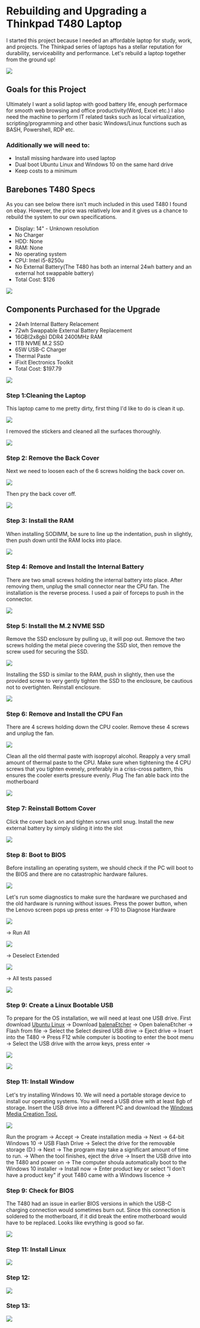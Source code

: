 <h1>Rebuilding and Upgrading a Thinkpad T480 Laptop</h1>
<p>
I started this project because I needed an affordable laptop for study, work, and projects. The Thinkpad series of laptops has a stellar reputation for durability, serviceability and performance. Let's rebuild a laptop together from the ground up!
</p>
<img src=https://i.imgur.com/WD57YW3.jpg/>

<h2>Goals for this Project</h2>
<p>
Ultimately I want a solid laptop with good battery life, enough performace for smooth web browsing and office productivity(Word, Excel etc.) I also need the machine to perform IT related tasks such as local virtualization, scripting/programming and other basic Windows/Linux functions such as BASH, Powershell, RDP etc.
</p>
<h3>Additionally we will need to:</h3>

  - Install missing hardware into used laptop
  - Dual boot Ubuntu Linux and Windows 10 on the same hard drive
  - Keep costs to a minimum

<h2>Barebones T480 Specs</h2>
<p>
As you can see below there isn't much included in this used T480 I found on ebay. However, the price was relatively low and it gives us a chance to rebuild the system to our own specifications.
</p>

  - Display: 14" - Unknown resolution
  - No Charger
  - HDD: None
  - RAM: None
  - No operating system
  - CPU: Intel i5-8250u
  - No External Battery(The T480 has both an internal 24wh battery and an external hot swappable battery)
  - Total Cost: $126

<img src=https://i.imgur.com/TSbkNdI.png/>

<h2>Components Purchased for the Upgrade </h2>

  - 24wh Internal Battery Relacement
  - 72wh Swappable External Battery Replacement
  - 16GB(2x8gb) DDR4 2400MHz RAM
  - 1TB NVME M.2 SSD
  - 65W USB-C Charger
  - Thermal Paste
  - iFixit Electronics Toolkit
  - Total Cost: $197.79

<img src=https://i.imgur.com/iBZW1kK.jpg/>

<h3>Step 1:Cleaning the Laptop</h3>
<p>
This laptop came to me pretty dirty, first thing I'd like to do is clean it up.
</p>
<img src=https://i.imgur.com/ONIocXC.jpg/>
<p>
I removed the stickers and cleaned all the surfaces thoroughly.
</p>
<img src=https://i.imgur.com/ENZsQRT.jpg/>

<h3>Step 2: Remove the Back Cover</h3>
<p>
Next we need to loosen each of the 6 screws holding the back cover on.
</p>
<img src=https://i.imgur.com/juzStXS.jpg/>
<p>
Then pry the back cover off.
</p>
<img src=https://i.imgur.com/3rrZBP7.jpg/>

<h3>Step 3: Install the RAM</h3>
<p>
When installing SODIMM, be sure to line up the indentation, push in slightly, then push down until the RAM locks into place.
</p>
<img src=https://i.imgur.com/r2Kf06h.jpg/>

<h3>Step 4: Remove and Install the Internal Battery</h3>
<p>
There are two small screws holding the internal battery into place. After removing them, unplug the small connector near the CPU fan. The installation is the reverse process. I used a pair of forceps to push in the connector.
</p>
<img src=https://i.imgur.com/FBcAGdp.jpg/>

<h3>Step 5: Install the M.2 NVME SSD</h3>
<p>
Remove the SSD enclosure by pulling up, it will pop out. Remove the two screws holding the metal piece covering the SSD slot, then remove the screw used for securing the SSD. 
</p>
<img src=https://i.imgur.com/h1LsNn8.jpg/>
<p>
Installing the SSD is similar to the RAM, push in slightly, then use the provided screw to very gently tighten the SSD to the enclosure, be cautious not to overtighten. Reinstall enclosure.
</p>
<img src=https://i.imgur.com/a3vaWvO.jpg/>

<h3>Step 6: Remove and Install the CPU Fan</h3>
<p>
There are 4 screws holding down the CPU cooler. Remove these 4 screws and unplug the fan. 
</p>
<img src=https://i.imgur.com/ImVEfpC.jpg/>
<p>
Clean all the old thermal paste with isopropyl alcohol. Reapply a very small amount of thermal paste to the CPU. Make sure when tightening the 4 CPU screws that you tighten evenely, preferably in a criss-cross pattern, this ensures the cooler exerts pressure evenly. Plug The fan able back into the motherboard
</p>
<img src=https://i.imgur.com/asUhN3j.jpg/>

<h3>Step 7: Reinstall Bottom Cover</h3>
<p>
Click the cover back on and tighten scrws until snug. Install the new external battery by simply sliding it into the slot
</p>
<img src=https://i.imgur.com/0PnXOOm.jpg/>

<h3>Step 8: Boot to BIOS</h3>
<p>
Before installing an operating system, we should check if the PC will boot to the BIOS and there are no catastrophic hardware failures.
</p>
<img src=https://i.imgur.com/cN6hJKJ.jpeg/>
<p>
Let's run some diagnostics to make sure the hardware we purchased and the old hardware is running without issues. Press the power button, when the Lenovo screen pops up press enter -> F10 to Diagnose Hardware 
</p>
<img src=https://i.imgur.com/WI4xBZz.jpg/>
<p>
-> Run All
</p>
<img src=https://i.imgur.com/lxqj4W2.jpg/>
<p>
-> Deselect Extended
</p>
<img src=https://i.imgur.com/V4GWpHL.jpg/>
<p>
-> All tests passed
</p>
<img src=https://i.imgur.com/ZUBv94G.jpg/>

<h3>Step 9: Create a Linux Bootable USB</h3>
<p>
  
To prepare for the OS installation, we will need at least one USB drive. First download [Ubuntu Linux](https://ubuntu.com/download/desktop) -> Download [balenaEtcher](https://etcher.balena.io/#download-etcher) -> Open balenaEtcher -> Flash from file -> Select the Select desired USB drive -> Eject drive -> Insert into the T480 -> Press F12 while computer is booting to enter the boot menu -> Select the USB drive with the arrow keys, press enter ->
</p>
<img src=/>

</p>
<img src=/>

<h3>Step 11: Install Window</h3>
<p>
  
Let's try installing Windows 10. We will need a portable storage device to install our operating systems. You will need a USB drive with at least 8gb of storage. Insert the USB drive into a different PC and download the [Windows Media Creation Tool.](https://www.microsoft.com/en-us/software-download/windows10)
<p>
<img src=https://i.imgur.com/U3R7AWu.png/>
</p>
<p>
Run the program -> Accept -> Create installation media -> Next -> 64-bit Windows 10 -> USB Flash Drive -> Select the drive for the removable storage (D:) -> Next -> The program may take a significant amount of time to run. -> When the tool finishes, eject the drive -> Insert the USB drive into the T480 and power on -> The computer shoula automatically boot to the Windows 10 installer -> Install now -> Enter product key or select "I don't have a product key" if yout T480 came with a Windows liscence -> 
</p>



<h3>Step 9: Check for BIOS</h3>
<p>
The T480 had an issue in earlier BIOS versions in which the USB-C charging connection would sometimes burn out. Since this connection is soldered to the motherboard, if it did break the entire motherboard would have to be replaced. Looks like evrything is good so far.
</p>
<img src=https://i.imgur.com/MiH00Rg.jpeg/>
<p>
<h3>Step 11: Install Linux</h3>
<p>

</p>
<img src=/>

<h3>Step 12: </h3>
<p>

</p>
<img src=/>

<h3>Step 13: </h3>
<p>

</p>
<img src=/>
